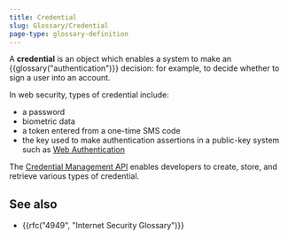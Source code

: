 ```yaml
---
title: Credential
slug: Glossary/Credential
page-type: glossary-definition
---
```




A **credential** is an object which enables a system to make an {{glossary("authentication")}} decision: for example, to decide whether to sign a user into an account.

In web security, types of credential include:

- a password
- biometric data
- a token entered from a one-time SMS code
- the key used to make authentication assertions in a public-key system such as [Web Authentication](/Web/API/Web_Authentication_API)

The [Credential Management API](/Web/API/Credential_Management_API) enables developers to create, store, and retrieve various types of credential.

## See also

- {{rfc("4949", "Internet Security Glossary")}}

